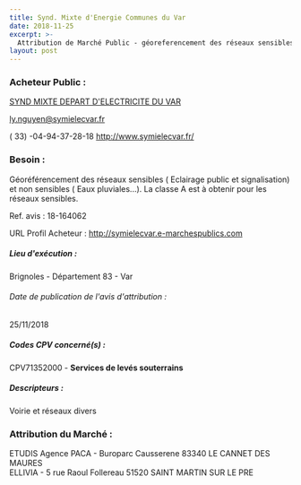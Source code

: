 ```yaml
---
title: Synd. Mixte d'Energie Communes du Var
date: 2018-11-25
excerpt: >-
  Attribution de Marché Public - géoreferencement des réseaux sensibles ( Eclairage public et signalisation) et non sensibles ( Eaux pluviales...)
layout: post
---
```


### Acheteur Public : 
<a href="/acheteur-33/siren-258302744"> SYND MIXTE DEPART D'ELECTRICITE DU VAR</a><br/>



ly.nguyen@symielecvar.fr

( 33) -04-94-37-28-18
http://www.symielecvar.fr/
### Besoin :

Géoréférencement des réseaux sensibles ( Eclairage public et signalisation) et non sensibles ( Eaux pluviales...). La classe A est à obtenir pour les réseaux sensibles.

Ref. avis : 18-164062

URL Profil Acheteur : http://symielecvar.e-marchespublics.com

##### Lieu d'exécution :

Brignoles - Département 83 - Var

###### Date de publication de l'avis d'attribution : 
25/11/2018

##### Codes CPV concerné(s) :
CPV71352000 - **Services de levés souterrains** <br/>

##### Descripteurs :
Voirie et réseaux divers <br/>

### Attribution du Marché :
ETUDIS Agence PACA - Buroparc Causserene 83340 LE CANNET DES MAURES <br/>
ELLIVIA - 5 rue Raoul Follereau 51520 SAINT MARTIN SUR LE PRE <br/>
